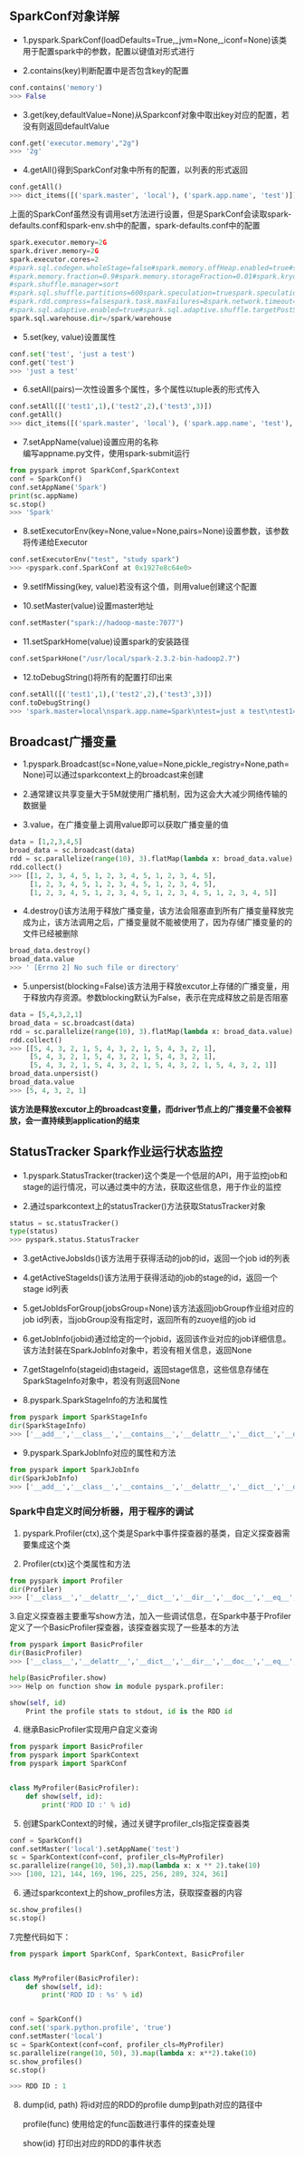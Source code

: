 
## SparkConf对象详解

- 1.pyspark.SparkConf(loadDefaults=True,_jvm=None,_iconf=None)该类用于配置spark中的参数，配置以键值对形式进行

- 2.contains(key)判断配置中是否包含key的配置

~~~python
conf.contains('memory')
>>> False
~~~

- 3.get(key,defaultValue=None)从Sparkconf对象中取出key对应的配置，若没有则返回defaultValue

~~~python
conf.get('executor.memory',"2g")
>>> '2g'
~~~

- 4.getAll()得到SparkConf对象中所有的配置，以列表的形式返回

~~~python
conf.getAll()
>>> dict_items([('spark.master', 'local'), ('spark.app.name', 'test')])
~~~
上面的SparkConf虽然没有调用set方法进行设置，但是SparkConf会读取spark-defaults.conf和spark-env.sh中的配置，spark-defaults.conf中的配置

~~~python
spark.executor.memory=2G
spark.driver.memory=2G
spark.executor.cores=2
#spark.sql.codegen.wholeStage=false#spark.memory.offHeap.enabled=true#spark.memory.offHeap.size=4G
#spark.memory.fraction=0.9#spark.memory.storageFraction=0.01#spark.kryoserializer.buffer.max=64m
#spark.shuffle.manager=sort
#spark.sql.shuffle.partitions=600spark.speculation=truespark.speculation.interval=5000spark.speculation.quantile=0.9spark.speculation.multiplier=2spark.default.parallelism=1000spark.driver.maxResultSize=1g
#spark.rdd.compress=falsespark.task.maxFailures=8spark.network.timeout=300spark.yarn.max.executor.failures=200spark.shuffle.service.enabled=truespark.dynamicAllocation.enabled=truespark.dynamicAllocation.minExecutors=4spark.dynamicAllocation.maxExecutors=8spark.dynamicAllocation.executorIdleTimeout=60#spark.serializer=org.apache.spark.serializer.JavaSerializer
#spark.sql.adaptive.enabled=true#spark.sql.adaptive.shuffle.targetPostShuffleInputSize=100000000#spark.sql.adaptive.minNumPostShufflePartitions=1##for spark2.0#spark.sql.hive.verifyPartitionPath=true#spark.sql.warehouse.dir
spark.sql.warehouse.dir=/spark/warehouse
~~~

- 5.set(key, value)设置属性

~~~python
conf.set('test', 'just a test')
conf.get('test')
>>> 'just a test'
~~~

- 6.setAll(pairs)一次性设置多个属性，多个属性以tuple表的形式传入

~~~python
conf.setAll([('test1',1),('test2',2),('test3',3)])
conf.getAll()
>>> dict_items([('spark.master', 'local'), ('spark.app.name', 'test'), ('test', 'just a test'), ('test1', '1'), ('test2', '2'), ('test3', '3')])
~~~

- 7.setAppName(value)设置应用的名称  
编写appname.py文件，使用spark-submit运行
~~~python
from pyspark improt SparkConf,SparkContext
conf = SparkConf()
conf.setAppName('Spark')
print(sc.appName)
sc.stop()
>>> 'Spark'
~~~

- 8.setExecutorEnv(key=None,value=None,pairs=None)设置参数，该参数将传递给Executor

~~~python
conf.setExecutorEnv("test", "study spark")
>>> <pyspark.conf.SparkConf at 0x1927e8c64e0>
~~~

- 9.setIfMissing(key, value)若没有这个值，则用value创建这个配置

- 10.setMaster(value)设置master地址

~~~python
conf.setMaster("spark://hadoop-maste:7077")
~~~

- 11.setSparkHome(value)设置spark的安装路径

~~~python
conf.setSparkHone("/usr/local/spark-2.3.2-bin-hadoop2.7")
~~~

- 12.toDebugString()将所有的配置打印出来

~~~python
conf.setAll([('test1',1),('test2',2),('test3',3)])
conf.toDebugString()
>>> 'spark.master=local\nspark.app.name=Spark\ntest=just a test\ntest1=1\ntest2=2\ntest3=3\nspark.executorEnv.test=study spark'
~~~

## Broadcast广播变量

- 1.pyspark.Broadcast(sc=None,value=None,pickle_registry=None,path=None)可以通过sparkcontext上的broadcast来创建

- 2.通常建议共享变量大于5M就使用广播机制，因为这会大大减少网络传输的数据量

- 3.value，在广播变量上调用value即可以获取广播变量的值

~~~python
data = [1,2,3,4,5]
broad_data = sc.broadcast(data)
rdd = sc.parallelize(range(10), 3).flatMap(lambda x: broad_data.value).glom()
rdd.collect()
>>> [[1, 2, 3, 4, 5, 1, 2, 3, 4, 5, 1, 2, 3, 4, 5],
     [1, 2, 3, 4, 5, 1, 2, 3, 4, 5, 1, 2, 3, 4, 5],
     [1, 2, 3, 4, 5, 1, 2, 3, 4, 5, 1, 2, 3, 4, 5, 1, 2, 3, 4, 5]]
~~~

- 4.destroy()该方法用于释放广播变量，该方法会阻塞直到所有广播变量释放完成为止，该方法调用之后，广播变量就不能被使用了，因为存储广播变量的的文件已经被删除

~~~python
broad_data.destroy()
broad_data.value
>>> ' [Errno 2] No such file or directory'
~~~

- 5.unpersist(blocking=False)该方法用于释放excutor上存储的广播变量，用于释放内存资源。参数blocking默认为False，表示在完成释放之前是否阻塞

~~~python
data = [5,4,3,2,1]
broad_data = sc.broadcast(data)
rdd = sc.parallelize(range(10), 3).flatMap(lambda x: broad_data.value).glom()
rdd.collect()
>>> [[5, 4, 3, 2, 1, 5, 4, 3, 2, 1, 5, 4, 3, 2, 1],
     [5, 4, 3, 2, 1, 5, 4, 3, 2, 1, 5, 4, 3, 2, 1],
     [5, 4, 3, 2, 1, 5, 4, 3, 2, 1, 5, 4, 3, 2, 1, 5, 4, 3, 2, 1]]
broad_data.unpersist()
broad_data.value
>>> [5, 4, 3, 2, 1]
~~~
**该方法是释放excutor上的broadcast变量，而driver节点上的广播变量不会被释放，会一直持续到application的结束**

## StatusTracker Spark作业运行状态监控

- 1.pyspark.StatusTracker(tracker)这个类是一个低层的API，用于监控job和stage的运行情况，可以通过类中的方法，获取这些信息，用于作业的监控

- 2.通过sparkcontext上的statusTracker()方法获取StatusTracker对象

~~~python
status = sc.statusTracker()
type(status)
>>> pyspark.status.StatusTracker
~~~

- 3.getActiveJobsIds()该方法用于获得活动的job的id，返回一个job id的列表

- 4.getActiveStageIds()该方法用于获得活动的job的stage的id，返回一个stage id列表

- 5.getJobIdsForGroup(jobsGroup=None)该方法返回jobGroup作业组对应的job id列表，当jobGroup没有指定时，返回所有的zuoye组的job id

- 6.getJobInfo(jobid)通过给定的一个jobid，返回该作业对应的job详细信息。该方法封装在SparkJobInfo对象中，若没有相关信息，返回None

- 7.getStageInfo(stageid)由stageid，返回stage信息，这些信息存储在SparkStageInfo对象中，若没有则返回None

- 8.pyspark.SparkStageInfo的方法和属性

~~~python
from pyspark import SparkStageInfo
dir(SparkStageInfo)
>>> ['__add__','__class__','__contains__','__delattr__','__dict__','__dir__','__doc__','__eq__','__format__','__ge__','__getattribute__','__getitem__','__getnewargs__','__gt__','__hash__','__init__','__init_subclass__','__iter__','__le__','__len__','__lt__','__module__','__mul__','__ne__','__new__','__reduce__','__reduce_ex__','__repr__','__rmul__','__setattr__','__sizeof__','__slots__','__str__','__subclasshook__','_asdict','_fields','_is_namedtuple_','_make','_replace','_source','count','currentAttemptId','index','name','numActiveTasks','numCompletedTasks','numFailedTasks','numTasks','stageId']
~~~

- 9.pyspark.SparkJobInfo对应的属性和方法

~~~python
from pyspark import SparkJobInfo
dir(SparkJobInfo)
>>> ['__add__','__class__','__contains__','__delattr__','__dict__','__dir__','__doc__','__eq__','__format__','__ge__','__getattribute__','__getitem__','__getnewargs__','__gt__','__hash__','__init__','__init_subclass__','__iter__','__le__','__len__','__lt__','__module__','__mul__','__ne__','__new__','__reduce__','__reduce_ex__','__repr__','__rmul__','__setattr__','__sizeof__','__slots__','__str__','__subclasshook__','_asdict','_fields','_is_namedtuple_','_make','_replace','_source','count','index','jobId','stageIds','status']
~~~

### Spark中自定义时间分析器，用于程序的调试

1. pyspark.Profiler(ctx),这个类是Spark中事件探查器的基类，自定义探查器需要集成这个类

2. Profiler(ctx)这个类属性和方法

~~~python
from pyspark import Profiler
dir(Profiler)
>>> ['__class__','__delattr__','__dict__','__dir__','__doc__','__eq__','__format__','__ge__','__getattribute__','__gt__','__hash__','__init__','__init_subclass__','__le__','__lt__','__module__','__ne__','__new__','__reduce__','__reduce_ex__','__repr__','__setattr__','__sizeof__','__str__','__subclasshook__','__weakref__','dump','profile','show','stats']
~~~

3.自定义探查器主要重写show方法，加入一些调试信息，在Spark中基于Profiler定义了一个BasicProfiler探查器，该探查器实现了一些基本的方法

~~~python
from pyspark import BasicProfiler
dir(BasicProfiler)
>>> ['__class__','__delattr__','__dict__','__dir__','__doc__','__eq__','__format__','__ge__','__getattribute__','__gt__','__hash__','__init__','__init_subclass__','__le__','__lt__','__module__','__ne__','__new__','__reduce__','__reduce_ex__','__repr__','__setattr__','__sizeof__','__str__','__subclasshook__','__weakref__','dump','profile','show','stats']

help(BasicProfiler.show)
>>> Help on function show in module pyspark.profiler:

show(self, id)
    Print the profile stats to stdout, id is the RDD id
~~~

4. 继承BasicProfiler实现用户自定义查询

~~~python
from pyspark import BasicProfiler
from pyspark import SparkContext
from pyspark import SparkConf


class MyProfiler(BasicProfiler):
    def show(self, id):
        print('RDD ID :' % id)
~~~

5. 创建SparkContext的时候，通过关键字profiler_cls指定探查器类

~~~python
conf = SparkConf()
conf.setMaster('local').setAppName('test')
sc = SparkContext(conf=conf, profiler_cls=MyProfiler)
sc.parallelize(range(10, 50),3).map(lambda x: x ** 2).take(10)
>>> [100, 121, 144, 169, 196, 225, 256, 289, 324, 361]
~~~

6. 通过sparkcontext上的show_profiles方法，获取探查器的内容

~~~python
sc.show_profiles()
sc.stop()
~~~

7.完整代码如下：

~~~python
from pyspark import SparkConf, SparkContext, BasicProfiler


class MyProfiler(BasicProfiler):
    def show(self, id):
        print('RDD ID : %s' % id)


conf = SparkConf()
conf.set('spark.python.profile', 'true')
conf.setMaster('local')
sc = SparkContext(conf=conf, profiler_cls=MyProfiler)
sc.parallelize(range(10, 50), 3).map(lambda x: x**2).take(10)
sc.show_profiles()
sc.stop()

>>> RDD ID : 1
~~~

8. dump(id, path) 将id对应的RDD的profile dump到path对应的路径中
   
   profile(func) 使用给定的func函数进行事件的探查处理

   show(id) 打印出对应的RDD的事件状态


